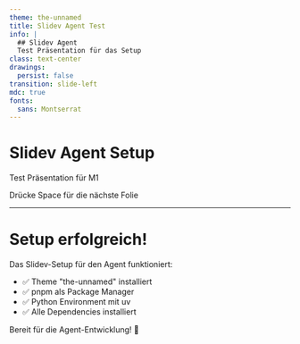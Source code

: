 ```yaml
---
theme: the-unnamed
title: Slidev Agent Test
info: |
  ## Slidev Agent
  Test Präsentation für das Setup
class: text-center
drawings:
  persist: false
transition: slide-left
mdc: true
fonts:
  sans: Montserrat
---
```


# Slidev Agent Setup

Test Präsentation für M1

<div @click="$slidev.nav.next" class="mt-12 py-1" hover:bg="white op-10">
  Drücke Space für die nächste Folie <carbon:arrow-right />
</div>

---

# Setup erfolgreich!

Das Slidev-Setup für den Agent funktioniert:

- ✅ Theme "the-unnamed" installiert
- ✅ pnpm als Package Manager
- ✅ Python Environment mit uv
- ✅ Alle Dependencies installiert

Bereit für die Agent-Entwicklung! 🚀
